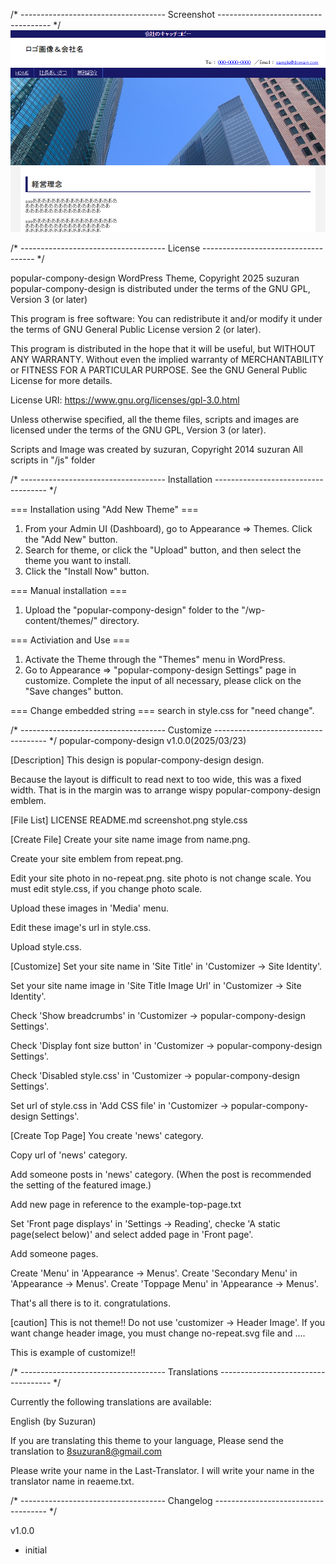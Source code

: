 /* ------------------------------------
Screenshot
------------------------------------ */
<img alt="画面のスクリーンショット" src="https://github.com/8suzuran8/wordpress-theme-popular-compony-design/blob/b99d00be4ad8d744f563517df2e91fad6db166f5/screenshot.png">

/* ------------------------------------
License
------------------------------------ */

popular-compony-design WordPress Theme, Copyright 2025 suzuran
popular-compony-design is distributed under the terms of the GNU GPL, Version 3 (or later)

This program is free software:
You can redistribute it and/or modify it under the terms of GNU General Public License version 2 (or later).

This program is distributed in the hope that it will be useful, but WITHOUT ANY WARRANTY.
Without even the implied warranty of MERCHANTABILITY or FITNESS FOR A PARTICULAR PURPOSE.
See the GNU General Public License for more details.

License URI: https://www.gnu.org/licenses/gpl-3.0.html

Unless otherwise specified, all the theme files, scripts and images are licensed under the terms of the GNU GPL, Version 3 (or later).

Scripts and Image was created by suzuran, Copyright 2014 suzuran
All scripts in "/js" folder

/* ------------------------------------
Installation
------------------------------------ */

=== Installation using "Add New Theme" ===
1. From your Admin UI (Dashboard), go to Appearance => Themes. Click the "Add New" button.
2. Search for theme, or click the "Upload" button, and then select the theme you want to install.
3. Click the "Install Now" button.

=== Manual installation ===
1. Upload the "popular-compony-design" folder to the "/wp-content/themes/" directory.

=== Activiation and Use ===
1. Activate the Theme through the "Themes" menu in WordPress.
2. Go to Appearance => "popular-compony-design Settings" page in customize. Complete the input of all necessary, please click on the "Save changes" button.

=== Change embedded string ===
search in style.css for "need change".

/* ------------------------------------
Customize
------------------------------------ */
popular-compony-design v1.0.0(2025/03/23)

[Description]
This design is popular-compony-design design.

Because the layout is difficult to read next to too wide, this was a fixed width.
That is in the margin was to arrange wispy popular-compony-design emblem.

[File List]
LICENSE
README.md
screenshot.png
style.css

[Create File]
Create your site name image from name.png.

Create your site emblem from repeat.png.

Edit your site photo in no-repeat.png.
site photo is not change scale.
You must edit style.css, if you change photo scale.

Upload these images in 'Media' menu.

Edit these image's url in style.css.

Upload style.css.

[Customize]
Set your site name in 'Site Title' in 'Customizer -> Site Identity'.

Set your site name image in 'Site Title Image Url' in 'Customizer -> Site Identity'.

Check 'Show breadcrumbs' in 'Customizer -> popular-compony-design Settings'.

Check 'Display font size button' in 'Customizer -> popular-compony-design Settings'.

Check 'Disabled style.css' in 'Customizer -> popular-compony-design Settings'.

Set url of style.css in 'Add CSS file' in 'Customizer -> popular-compony-design Settings'.

[Create Top Page]
You create 'news' category.

Copy url of 'news' category.

Add someone posts in 'news' category.
(When the post is recommended the setting of the featured image.)

Add new page in reference to the example-top-page.txt

Set 'Front page displays' in 'Settings -> Reading',
checke 'A static page(select below)' and select added page in 'Front page'.

Add someone pages.

Create 'Menu' in 'Appearance -> Menus'.
Create 'Secondary Menu' in 'Appearance -> Menus'.
Create 'Toppage Menu' in 'Appearance -> Menus'.

That's all there is to it. congratulations.

[caution]
This is not theme!!
Do not use 'customizer -> Header Image'.
If you want change header image, you must change no-repeat.svg file and ....

This is example of customize!!

/* ------------------------------------
Translations
------------------------------------ */

Currently the following translations are available:

English (by Suzuran)

If you are translating this theme to your language,
Please send the translation to 8suzuran8@gmail.com

Please write your name in the Last-Translator.
I will write your name in the translator name in reaeme.txt.

/* ------------------------------------
Changelog
------------------------------------ */

v1.0.0
* initial
